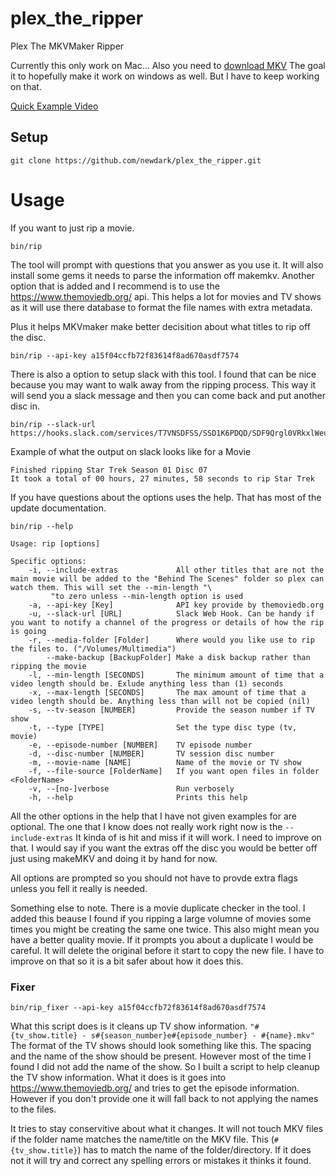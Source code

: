 # plex_the_ripper
Plex The MKVMaker Ripper

Currently this only work on Mac... Also you need to [download MKV](https://www.makemkv.com/download/makemkv_v1.14.3_osx.dmg)
The goal it to hopefully make it work on windows as well. But I have to keep working on that.

[Quick Example Video](https://youtu.be/JMXAXpU-0Ak)


## Setup
```shell
git clone https://github.com/newdark/plex_the_ripper.git
```

# Usage

If you want to just rip a movie.

```shell
bin/rip
```
The tool will prompt with questions that you answer as you use it. It will also install some gems it needs
to parse the information off makemkv. Another option that is added and I recommend is to use the https://www.themoviedb.org/ api.
This helps a lot for movies and TV shows as it will use there database to format the file names with extra metadata.

Plus it helps MKVmaker make better decisition about what titles to rip off the disc.
```shell
bin/rip --api-key a15f04ccfb72f83614f8ad670asdf7574
```

There is also a option to setup slack with this tool. I found that can be nice because you may want to walk away from the ripping process. This way it will send you a slack message and then you can come back and put another disc in.

```shell
bin/rip --slack-url https://hooks.slack.com/services/T7VNSDFSS/SSD1K6PDQD/SDF9Qrgl0VRkxlWeukdYUJzt
```

Example of what the output on slack looks like for a Movie
```
Finished ripping Star Trek Season 01 Disc 07
It took a total of 00 hours, 27 minutes, 58 seconds to rip Star Trek
```

If you have questions about the options uses the help. That has most of the update documentation.
```shell
bin/rip --help
```
```shell
Usage: rip [options]

Specific options:
    -i, --include-extras             All other titles that are not the main movie will be added to the "Behind The Scenes" folder so plex can watch them. This will set the --min-length "\
         "to zero unless --min-length option is used
    -a, --api-key [Key]              API key provide by themoviedb.org
    -u, --slack-url [URL]            Slack Web Hook. Can be handy if you want to notify a channel of the progress or details of how the rip is going
    -r, --media-folder [Folder]      Where would you like use to rip the files to. ("/Volumes/Multimedia")
        --make-backup [BackupFolder] Make a disk backup rather than ripping the movie
    -l, --min-length [SECONDS]       The minimum amount of time that a video length should be. Exlude anything less than (1) seconds
    -x, --max-length [SECONDS]       The max amount of time that a video length should be. Anything less than will not be copied (nil)
    -s, --tv-season [NUMBER]         Provide the season number if TV show
    -t, --type [TYPE]                Set the type disc type (tv, movie)
    -e, --episode-number [NUMBER]    TV episode number
    -d, --disc-number [NUMBER]       TV session disc number
    -m, --movie-name [NAME]          Name of the movie or TV show
    -f, --file-source [FolderName]   If you want open files in folder <FolderName>
    -v, --[no-]verbose               Run verbosely
    -h, --help                       Prints this help
```

All the other options in the help that I have not given examples for are optional. The one that I know does not really work right now is the `--include-extras` It kinda of is hit and miss if it will work. I need to improve on that. I would say if you want the extras off the disc you would be better off just using makeMKV and doing it by hand for now.

All options are prompted so you should not have to provde extra flags unless you fell it really is needed.

Something else to note. There is a movie duplicate checker in the tool. I added this beause I found if you ripping a large volumne of movies some times you might be creating the same one twice. This also might mean you have a better quality movie. If it prompts you about a duplicate I would be careful. It will delete the original before it start to copy the new file. I have to improve on that so it is a bit safer about how it does this.


### Fixer

```shell
bin/rip_fixer --api-key a15f04ccfb72f83614f8ad670asdf7574
```

What this script does is it cleans up TV show information. `"#{tv_show.title} - s#{season_number}e#{episode_number} - #{name}.mkv"`
The format of the TV shows should look something like this. The spacing and the name of the show should be present. However most of the time I found I did not add the name of the show. So I built a script to help cleanup the TV show information. What it does is it goes into https://www.themoviedb.org/ and tries to get the episode information. However if you don't provide one it will fall back to not applying the names to the files.

It tries to stay conservitive about what it changes. It will not touch MKV files if the folder name matches the name/title on the MKV file. This (`#{tv_show.title}`) has to match the name of the folder/directory. If it does not it will try and correct any spelling errors or mistakes it thinks it found.
